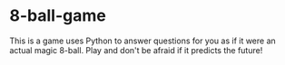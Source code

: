 # 8-ball-game

This is a game uses Python to answer questions for you as if it were an actual magic 8-ball. Play and don't be afraid if it predicts the future!
